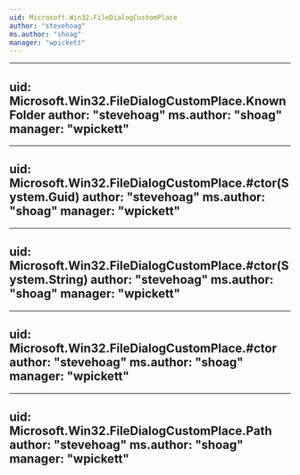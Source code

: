 ```yaml
---
uid: Microsoft.Win32.FileDialogCustomPlace
author: "stevehoag"
ms.author: "shoag"
manager: "wpickett"
---
```


---
uid: Microsoft.Win32.FileDialogCustomPlace.KnownFolder
author: "stevehoag"
ms.author: "shoag"
manager: "wpickett"
---

---
uid: Microsoft.Win32.FileDialogCustomPlace.#ctor(System.Guid)
author: "stevehoag"
ms.author: "shoag"
manager: "wpickett"
---

---
uid: Microsoft.Win32.FileDialogCustomPlace.#ctor(System.String)
author: "stevehoag"
ms.author: "shoag"
manager: "wpickett"
---

---
uid: Microsoft.Win32.FileDialogCustomPlace.#ctor
author: "stevehoag"
ms.author: "shoag"
manager: "wpickett"
---

---
uid: Microsoft.Win32.FileDialogCustomPlace.Path
author: "stevehoag"
ms.author: "shoag"
manager: "wpickett"
---

